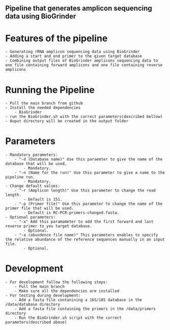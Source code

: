 ## Pipeline that generates amplicon sequencing data using BioGrinder

# Features of the pipeline
    - Generating rRNA amplicon sequencing data using BioGrinder
    - Adding a start and end primer to the given target database
    - Combining output files of BioGrinder amplicons sequencing data to one file containing forward amplicons and one file containing reverse amplicons

# Running the Pipeline
    - Pull the main branch from github
    - Install the needed dependencies
        - BioGrinder
    - run the BioGrinder.sh with the correct parameters(described bellow)
    - Ouput directory will be created in the output folder

# Parameters
    - Mandatory parameters:
        - "-d (Database name)" Use this paraemter to give the name of the database that will be used. 
            - Mandatory.
        - "-n (Name for the run)" Use this parameter to give a name to the pipeline run.
            - Mandatory.
    - Change default values:
        - "-r (Amplicon length)" Use this parameter to change the read length. 
            - Default is 151.
        - "-p (Primer file)" Use this parameter to change the name of the primer file that will be used.
            - Default is RC-PCR-primers-changed.fasta.
    - Optional parameters:
        - "-x" Add this paramameter to add the first forward and last reverse primer to you target database.
            - Optional.
        - "-a (abundence file name)" This parameters enables to specify the relative abundance of the reference sequences manually in an input file.
            - Optional.

# Development
    - For development follow the following steps:
        - Pull the main branch
        - Make sure all the dependencies are installed
    - For testing during development:
        - Add a fasta file contanining a 16S/18S database in the /data/database directory
        - Add a fasta file containing the primers in the /data/primers directory
        - Run the BioGrinder.sh script with the correct parameters(described above)